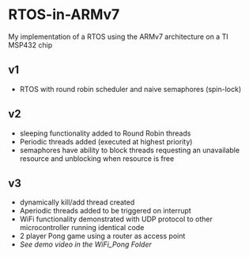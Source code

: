 # RTOS-in-ARMv7
My implementation of a RTOS using the ARMv7 architecture on a TI MSP432 chip

## v1
- RTOS with round robin scheduler and naive semaphores (spin-lock)

## v2
- sleeping functionality added to Round Robin threads
- Periodic threads added (executed at highest priority)
- semaphores have ability to block threads requesting an unavailable resource and unblocking when resource is free

## v3
- dynamically kill/add thread created
- Aperiodic threads added to be triggered on interrupt
- WiFi functionality demonstrated with UDP protocol to other microcontroller running identical code
- 2 player Pong game using a router as access point
- *See demo video in the WiFi_Pong Folder*
